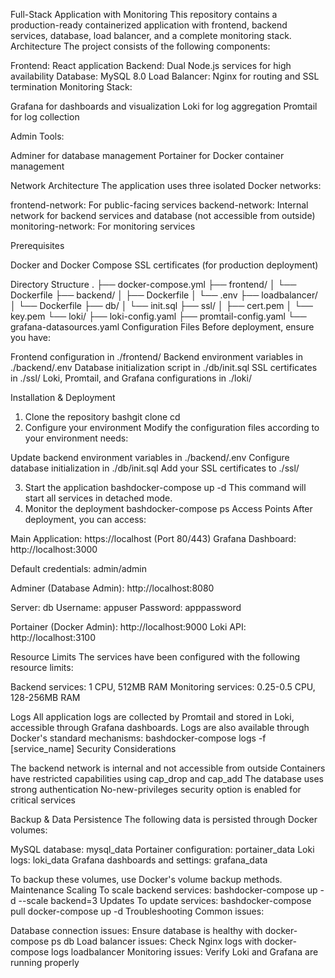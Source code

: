 Full-Stack Application with Monitoring
This repository contains a production-ready containerized application with frontend, backend services, database, load balancer, and a complete monitoring stack.
Architecture
The project consists of the following components:

Frontend: React application
Backend: Dual Node.js services for high availability
Database: MySQL 8.0
Load Balancer: Nginx for routing and SSL termination
Monitoring Stack:

Grafana for dashboards and visualization
Loki for log aggregation
Promtail for log collection


Admin Tools:

Adminer for database management
Portainer for Docker container management



Network Architecture
The application uses three isolated Docker networks:

frontend-network: For public-facing services
backend-network: Internal network for backend services and database (not accessible from outside)
monitoring-network: For monitoring services

Prerequisites

Docker and Docker Compose
SSL certificates (for production deployment)

Directory Structure
.
├── docker-compose.yml
├── frontend/
│   └── Dockerfile
├── backend/
│   ├── Dockerfile
│   └── .env
├── loadbalancer/
│   └── Dockerfile
├── db/
│   └── init.sql
├── ssl/
│   ├── cert.pem
│   └── key.pem
└── loki/
    ├── loki-config.yaml
    ├── promtail-config.yaml
    └── grafana-datasources.yaml
Configuration Files
Before deployment, ensure you have:

Frontend configuration in ./frontend/
Backend environment variables in ./backend/.env
Database initialization script in ./db/init.sql
SSL certificates in ./ssl/
Loki, Promtail, and Grafana configurations in ./loki/

Installation & Deployment
1. Clone the repository
bashgit clone <repository-url>
cd <repository-directory>
2. Configure your environment
Modify the configuration files according to your environment needs:

Update backend environment variables in ./backend/.env
Configure database initialization in ./db/init.sql
Add your SSL certificates to ./ssl/

3. Start the application
bashdocker-compose up -d
This command will start all services in detached mode.
4. Monitor the deployment
bashdocker-compose ps
Access Points
After deployment, you can access:

Main Application: https://localhost (Port 80/443)
Grafana Dashboard: http://localhost:3000

Default credentials: admin/admin


Adminer (Database Admin): http://localhost:8080

Server: db
Username: appuser
Password: apppassword


Portainer (Docker Admin): http://localhost:9000
Loki API: http://localhost:3100

Resource Limits
The services have been configured with the following resource limits:

Backend services: 1 CPU, 512MB RAM
Monitoring services: 0.25-0.5 CPU, 128-256MB RAM

Logs
All application logs are collected by Promtail and stored in Loki, accessible through Grafana dashboards. Logs are also available through Docker's standard mechanisms:
bashdocker-compose logs -f [service_name]
Security Considerations

The backend network is internal and not accessible from outside
Containers have restricted capabilities using cap_drop and cap_add
The database uses strong authentication
No-new-privileges security option is enabled for critical services

Backup & Data Persistence
The following data is persisted through Docker volumes:

MySQL database: mysql_data
Portainer configuration: portainer_data
Loki logs: loki_data
Grafana dashboards and settings: grafana_data

To backup these volumes, use Docker's volume backup methods.
Maintenance
Scaling
To scale backend services:
bashdocker-compose up -d --scale backend=3
Updates
To update services:
bashdocker-compose pull
docker-compose up -d
Troubleshooting
Common issues:

Database connection issues: Ensure database is healthy with docker-compose ps db
Load balancer issues: Check Nginx logs with docker-compose logs loadbalancer
Monitoring issues: Verify Loki and Grafana are running properly

